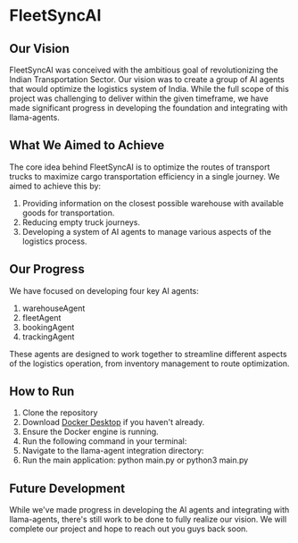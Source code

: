 # FleetSyncAI

## Our Vision

FleetSyncAI was conceived with the ambitious goal of revolutionizing the Indian Transportation Sector. Our vision was to create a group of AI agents that would optimize the logistics system of India. While the full scope of this project was challenging to deliver within the given timeframe, we have made significant progress in developing the foundation and integrating with llama-agents.

## What We Aimed to Achieve

The core idea behind FleetSyncAI is to optimize the routes of transport trucks to maximize cargo transportation efficiency in a single journey. We aimed to achieve this by:

1. Providing information on the closest possible warehouse with available goods for transportation.
2. Reducing empty truck journeys.
3. Developing a system of AI agents to manage various aspects of the logistics process.

## Our Progress

We have focused on developing four key AI agents:

1. warehouseAgent
2. fleetAgent
3. bookingAgent
4. trackingAgent

These agents are designed to work together to streamline different aspects of the logistics operation, from inventory management to route optimization.

## How to Run

1. Clone the repository
2. Download [Docker Desktop](https://www.docker.com/products/docker-desktop/) if you haven't already.
3. Ensure the Docker engine is running.
4. Run the following command in your terminal:
5. Navigate to the llama-agent integration directory:
6. Run the main application:
python main.py
or
python3 main.py

## Future Development

While we've made progress in developing the AI agents and integrating with llama-agents, there's still work to be done to fully realize our vision. We will complete our project and hope to reach out you guys back soon.

